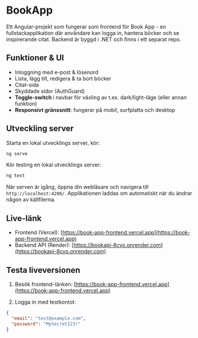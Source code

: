 # BookApp

Ett Angular-projekt som fungerar som frontend för Book App - en fullstackapplikation där användare kan logga in, hantera böcker och se inspirerande citat. Backend är byggd i .NET och finns i ett separat repo.

## Funktioner & UI

- Inloggning med e-post & lösenord
- Lista, lägg till, redigera & ta bort böcker
- Citat-sida
- Skyddade sidor (AuthGuard)
- **Toggle-switch** i navbar för växling av t.ex. dark/light-läge (eller annan funktion)
- **Responsivt gränssnitt**: fungerar på mobil, surfplatta och desktop

## Utveckling server

Starta en lokal utvecklings server, kör:

```bash
ng serve
```

Kör testing en lokal utvecklings server:
```bash
ng test
```


När serven är igång, öppna din webläsare och navigera till `http://localhost:4200/`. Applikationen laddas om automatiskt när du ändrar någon av källfilerna.

## Live-länk
- Frontend (Vercel): [https://book-app-frontend.vercel.app](https://book-app-frontend.vercel.app)
- Backend API (Render): [https://bookapi-8cvo.onrender.com](https://bookapi-8cvo.onrender.com)


## Testa liveversionen

1. Besök frontend-länken:
   [https://book-app-frontend.vercel.app](https://book-app-frontend.vercel.app)
  
2. Logga in med testkontot:
    
```json
{
  "email": "test@example.com",
  "password": "MySecret123!"
}
